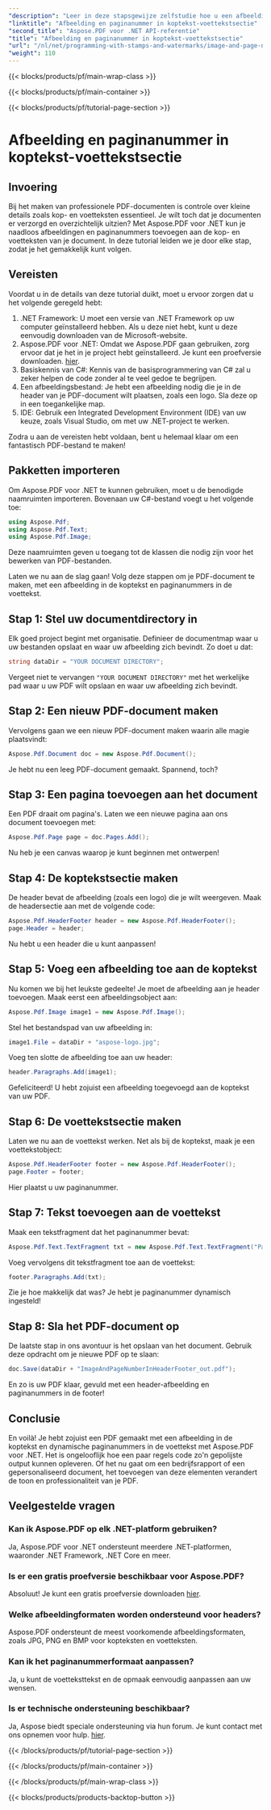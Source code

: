 ```yaml
---
"description": "Leer in deze stapsgewijze zelfstudie hoe u een afbeelding en paginanummers toevoegt aan de kop- en voettekst van uw PDF met behulp van Aspose.PDF voor .NET."
"linktitle": "Afbeelding en paginanummer in koptekst-voettekstsectie"
"second_title": "Aspose.PDF voor .NET API-referentie"
"title": "Afbeelding en paginanummer in koptekst-voettekstsectie"
"url": "/nl/net/programming-with-stamps-and-watermarks/image-and-page-number-in-header-footer-section/"
"weight": 110
---
```


{{< blocks/products/pf/main-wrap-class >}}

{{< blocks/products/pf/main-container >}}

{{< blocks/products/pf/tutorial-page-section >}}

# Afbeelding en paginanummer in koptekst-voettekstsectie

## Invoering

Bij het maken van professionele PDF-documenten is controle over kleine details zoals kop- en voetteksten essentieel. Je wilt toch dat je documenten er verzorgd en overzichtelijk uitzien? Met Aspose.PDF voor .NET kun je naadloos afbeeldingen en paginanummers toevoegen aan de kop- en voetteksten van je document. In deze tutorial leiden we je door elke stap, zodat je het gemakkelijk kunt volgen.

## Vereisten

Voordat u in de details van deze tutorial duikt, moet u ervoor zorgen dat u het volgende geregeld hebt:

1. .NET Framework: U moet een versie van .NET Framework op uw computer geïnstalleerd hebben. Als u deze niet hebt, kunt u deze eenvoudig downloaden van de Microsoft-website.
2. Aspose.PDF voor .NET: Omdat we Aspose.PDF gaan gebruiken, zorg ervoor dat je het in je project hebt geïnstalleerd. Je kunt een proefversie downloaden. [hier](https://releases.aspose.com/pdf/net/).
3. Basiskennis van C#: Kennis van de basisprogrammering van C# zal u zeker helpen de code zonder al te veel gedoe te begrijpen.
4. Een afbeeldingsbestand: Je hebt een afbeelding nodig die je in de header van je PDF-document wilt plaatsen, zoals een logo. Sla deze op in een toegankelijke map. 
5. IDE: Gebruik een Integrated Development Environment (IDE) van uw keuze, zoals Visual Studio, om met uw .NET-project te werken.

Zodra u aan de vereisten hebt voldaan, bent u helemaal klaar om een fantastisch PDF-bestand te maken!

## Pakketten importeren

Om Aspose.PDF voor .NET te kunnen gebruiken, moet u de benodigde naamruimten importeren. Bovenaan uw C#-bestand voegt u het volgende toe:

```csharp
using Aspose.Pdf;
using Aspose.Pdf.Text;
using Aspose.Pdf.Image;
```

Deze naamruimten geven u toegang tot de klassen die nodig zijn voor het bewerken van PDF-bestanden.

Laten we nu aan de slag gaan! Volg deze stappen om je PDF-document te maken, met een afbeelding in de koptekst en paginanummers in de voettekst.

## Stap 1: Stel uw documentdirectory in

Elk goed project begint met organisatie. Definieer de documentmap waar u uw bestanden opslaat en waar uw afbeelding zich bevindt. Zo doet u dat:

```csharp
string dataDir = "YOUR DOCUMENT DIRECTORY";
```

Vergeet niet te vervangen `"YOUR DOCUMENT DIRECTORY"` met het werkelijke pad waar u uw PDF wilt opslaan en waar uw afbeelding zich bevindt.

## Stap 2: Een nieuw PDF-document maken

Vervolgens gaan we een nieuw PDF-document maken waarin alle magie plaatsvindt:

```csharp
Aspose.Pdf.Document doc = new Aspose.Pdf.Document();
```

Je hebt nu een leeg PDF-document gemaakt. Spannend, toch?

## Stap 3: Een pagina toevoegen aan het document

Een PDF draait om pagina's. Laten we een nieuwe pagina aan ons document toevoegen met:

```csharp
Aspose.Pdf.Page page = doc.Pages.Add();
```

Nu heb je een canvas waarop je kunt beginnen met ontwerpen!

## Stap 4: De koptekstsectie maken

De header bevat de afbeelding (zoals een logo) die je wilt weergeven. Maak de headersectie aan met de volgende code:

```csharp
Aspose.Pdf.HeaderFooter header = new Aspose.Pdf.HeaderFooter();
page.Header = header;
```

Nu hebt u een header die u kunt aanpassen!

## Stap 5: Voeg een afbeelding toe aan de koptekst

Nu komen we bij het leukste gedeelte! Je moet de afbeelding aan je header toevoegen. Maak eerst een afbeeldingsobject aan:

```csharp
Aspose.Pdf.Image image1 = new Aspose.Pdf.Image();
```

Stel het bestandspad van uw afbeelding in:

```csharp
image1.File = dataDir + "aspose-logo.jpg";
```

Voeg ten slotte de afbeelding toe aan uw header:

```csharp
header.Paragraphs.Add(image1);
```

Gefeliciteerd! U hebt zojuist een afbeelding toegevoegd aan de koptekst van uw PDF.

## Stap 6: De voettekstsectie maken

Laten we nu aan de voettekst werken. Net als bij de koptekst, maak je een voettekstobject:

```csharp
Aspose.Pdf.HeaderFooter footer = new Aspose.Pdf.HeaderFooter();
page.Footer = footer;
```

Hier plaatst u uw paginanummer. 

## Stap 7: Tekst toevoegen aan de voettekst

Maak een tekstfragment dat het paginanummer bevat:

```csharp
Aspose.Pdf.Text.TextFragment txt = new Aspose.Pdf.Text.TextFragment("Page: ($p of $P ) ");
```

Voeg vervolgens dit tekstfragment toe aan de voettekst:

```csharp
footer.Paragraphs.Add(txt);
```

Zie je hoe makkelijk dat was? Je hebt je paginanummer dynamisch ingesteld!

## Stap 8: Sla het PDF-document op

De laatste stap in ons avontuur is het opslaan van het document. Gebruik deze opdracht om je nieuwe PDF op te slaan:

```csharp
doc.Save(dataDir + "ImageAndPageNumberInHeaderFooter_out.pdf");
```

En zo is uw PDF klaar, gevuld met een header-afbeelding en paginanummers in de footer!

## Conclusie

En voilà! Je hebt zojuist een PDF gemaakt met een afbeelding in de koptekst en dynamische paginanummers in de voettekst met Aspose.PDF voor .NET. Het is ongelooflijk hoe een paar regels code zo'n gepolijste output kunnen opleveren. Of het nu gaat om een bedrijfsrapport of een gepersonaliseerd document, het toevoegen van deze elementen verandert de toon en professionaliteit van je PDF.

## Veelgestelde vragen

### Kan ik Aspose.PDF op elk .NET-platform gebruiken?
Ja, Aspose.PDF voor .NET ondersteunt meerdere .NET-platformen, waaronder .NET Framework, .NET Core en meer.

### Is er een gratis proefversie beschikbaar voor Aspose.PDF?
Absoluut! Je kunt een gratis proefversie downloaden [hier](https://releases.aspose.com/).

### Welke afbeeldingformaten worden ondersteund voor headers?
Aspose.PDF ondersteunt de meest voorkomende afbeeldingsformaten, zoals JPG, PNG en BMP voor kopteksten en voetteksten.

### Kan ik het paginanummerformaat aanpassen?
Ja, u kunt de voetteksttekst en de opmaak eenvoudig aanpassen aan uw wensen.

### Is er technische ondersteuning beschikbaar?
Ja, Aspose biedt speciale ondersteuning via hun forum. Je kunt contact met ons opnemen voor hulp. [hier](https://forum.aspose.com/c/pdf/10).

{{< /blocks/products/pf/tutorial-page-section >}}

{{< /blocks/products/pf/main-container >}}

{{< /blocks/products/pf/main-wrap-class >}}

{{< blocks/products/products-backtop-button >}}